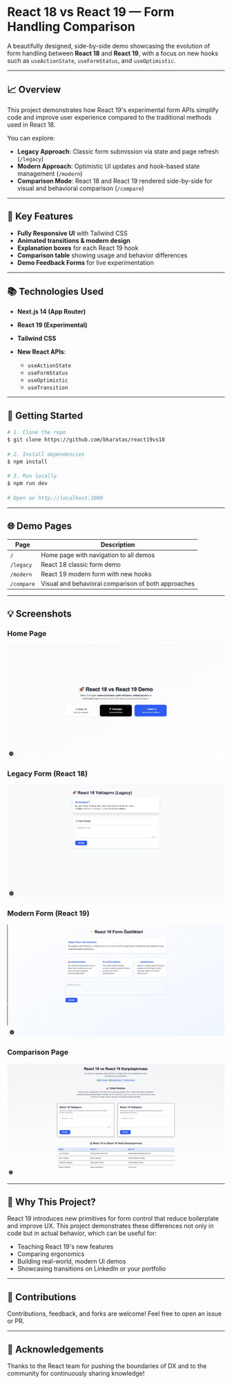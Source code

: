 # React 18 vs React 19 — Form Handling Comparison

A beautifully designed, side-by-side demo showcasing the evolution of form handling between **React 18** and **React 19**, with a focus on new hooks such as `useActionState`, `useFormStatus`, and `useOptimistic`.

---

## 📈 Overview

This project demonstrates how React 19's experimental form APIs simplify code and improve user experience compared to the traditional methods used in React 18.

You can explore:

* **Legacy Approach**: Classic form submission via state and page refresh (`/legacy`)
* **Modern Approach**: Optimistic UI updates and hook-based state management (`/modern`)
* **Comparison Mode**: React 18 and React 19 rendered side-by-side for visual and behavioral comparison (`/compare`)

---

## 🌟 Key Features

* **Fully Responsive UI** with Tailwind CSS
* **Animated transitions & modern design**
* **Explanation boxes** for each React 19 hook
* **Comparison table** showing usage and behavior differences
* **Demo Feedback Forms** for live experimentation

---

## 📚 Technologies Used

* **Next.js 14 (App Router)**
* **React 19 (Experimental)**
* **Tailwind CSS**
* **New React APIs**:

  * `useActionState`
  * `useFormStatus`
  * `useOptimistic`
  * `useTransition`

---

## 🚀 Getting Started

```bash
# 1. Clone the repo
$ git clone https://github.com/bkaratas/react19vs18

# 2. Install dependencies
$ npm install

# 3. Run locally
$ npm run dev

# Open on http://localhost:3000
```

---

## 🌐 Demo Pages

| Page       | Description                                         |
| ---------- | --------------------------------------------------- |
| `/`        | Home page with navigation to all demos              |
| `/legacy`  | React 18 classic form demo                          |
| `/modern`  | React 19 modern form with new hooks                 |
| `/compare` | Visual and behavioral comparison of both approaches |

---

## 💡 Screenshots

### Home Page


![Homepage](image.png)

### Legacy Form (React 18)

![Legacy Form](image-1.png)

### Modern Form (React 19)

![Modern Form](image-2.png)

### Comparison Page

![Comparison](image-3.png)

---

## 🙌 Why This Project?

React 19 introduces new primitives for form control that reduce boilerplate and improve UX. This project demonstrates these differences not only in code but in actual behavior, which can be useful for:

* Teaching React 19's new features
* Comparing ergonomics
* Building real-world, modern UI demos
* Showcasing transitions on LinkedIn or your portfolio

---

## 📢 Contributions

Contributions, feedback, and forks are welcome! Feel free to open an issue or PR.

---

## 🙏 Acknowledgements

Thanks to the React team for pushing the boundaries of DX and to the community for continuously sharing knowledge!


